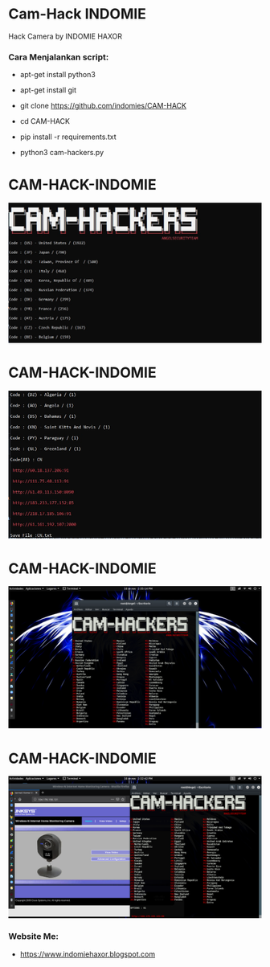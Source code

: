 # Cam-Hack INDOMIE

Hack Camera by INDOMIE HAXOR

<h3> Cara Menjalankan script: </h3>

* apt-get install python3

* apt-get install git

* git clone https://github.com/indomies/CAM-HACK

* cd CAM-HACK

* pip install -r requirements.txt

* python3 cam-hackers.py 

# CAM-HACK-INDOMIE

<img src="https://github.com/indomies/CAM-HACK/blob/master/cap01new.jpg">

# CAM-HACK-INDOMIE

<img src="https://github.com/indomies/CAM-HACK/blob/master/cap02new.jpg">

# CAM-HACK-INDOMIE

<img src="https://github.com/indomies/CAM-HACK/blob/master/camfoto.png">

# CAM-HACK-INDOMIE

<img src="https://github.com/indomies/CAM-HACK/blob/master/camfoto2.png">

<h3> Website Me: </h3>

* https://www.indomiehaxor.blogspot.com
